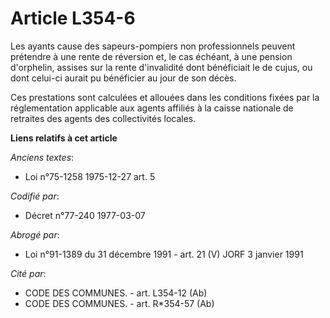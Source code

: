 # Article L354-6

Les ayants cause des sapeurs-pompiers non professionnels peuvent prétendre à une rente de réversion et, le cas échéant, à une
pension d'orphelin, assises sur la rente d'invalidité dont bénéficiait le de cujus, ou dont celui-ci aurait pu bénéficier au
jour de son décès.

Ces prestations sont calculées et allouées dans les conditions fixées par la réglementation applicable aux agents affiliés à
la caisse nationale de retraites des agents des collectivités locales.

**Liens relatifs à cet article**

_Anciens textes_:

  - Loi n°75-1258 1975-12-27 art. 5

_Codifié par_:

  - Décret n°77-240 1977-03-07

_Abrogé par_:

  - Loi n°91-1389 du 31 décembre 1991 - art. 21 (V) JORF 3 janvier 1991

_Cité par_:

  - CODE DES COMMUNES. - art. L354-12 (Ab)
  - CODE DES COMMUNES. - art. R*354-57 (Ab)
